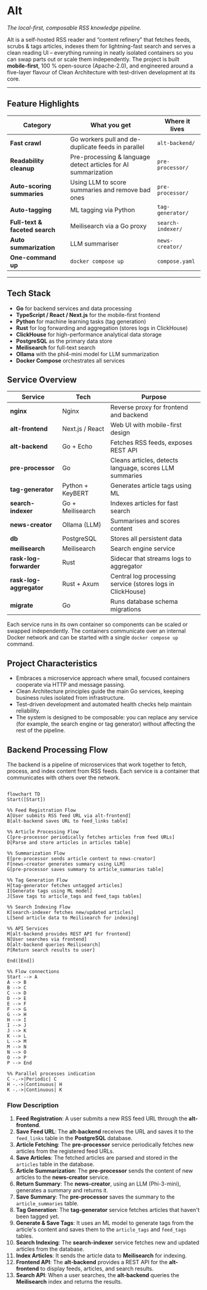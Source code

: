 # Alt

_The local-first, composable RSS knowledge pipeline._

Alt is a self-hosted RSS reader and “content refinery” that fetches feeds, scrubs & tags articles, indexes them for lightning-fast search and serves a clean reading UI – everything running in neatly isolated containers so you can swap parts out or scale them independently.
The project is built **mobile-first**, 100 % open-source (Apache-2.0), and engineered around a five-layer flavour of Clean Architecture with test-driven development at its core.

---

## Feature Highlights

| Category | What you get | Where it lives |
|----------|--------------|----------------|
| **Fast crawl** | Go workers pull and de-duplicate feeds in parallel | `alt-backend/` |
| **Readability cleanup** | Pre-processing & language detect articles for AI summarization | `pre-processor/` |
| **Auto-scoring summaries** | Using LLM to score summaries and remove bad ones | `pre-processor/` |
| **Auto-tagging** | ML tagging via Python | `tag-generator/` |
| **Full-text & faceted search** | Meilisearch via a Go proxy | `search-indexer/` |
| **Auto summarization** | LLM summariser | `news-creator/` |
| **One-command up** | `docker compose up` | `compose.yaml` |

---

## Tech Stack

- **Go** for backend services and data processing
- **TypeScript / React / Next.js** for the mobile-first frontend
- **Python** for machine learning tasks (tag generation)
- **Rust** for log forwarding and aggregation (stores logs in ClickHouse)
- **ClickHouse** for high-performance analytical data storage
- **PostgreSQL** as the primary data store
- **Meilisearch** for full-text search
- **Ollama** with the phi4-mini model for LLM summarization
- **Docker Compose** orchestrates all services

## Service Overview

| Service | Tech | Purpose |
|---------|------|---------|
| **nginx** | Nginx | Reverse proxy for frontend and backend |
| **alt-frontend** | Next.js / React | Web UI with mobile-first design |
| **alt-backend** | Go + Echo | Fetches RSS feeds, exposes REST API |
| **pre-processor** | Go | Cleans articles, detects language, scores LLM summaries |
| **tag-generator** | Python + KeyBERT | Generates article tags using ML |
| **search-indexer** | Go + Meilisearch | Indexes articles for fast search |
| **news-creator** | Ollama (LLM) | Summarises and scores content |
| **db** | PostgreSQL | Stores all persistent data |
| **meilisearch** | Meilisearch | Search engine service |
| **rask-log-forwarder** | Rust | Sidecar that streams logs to aggregator |
| **rask-log-aggregator** | Rust + Axum | Central log processing service (stores logs in ClickHouse) |
| **migrate** | Go | Runs database schema migrations |

Each service runs in its own container so components can be scaled or swapped independently. The containers communicate over an internal Docker network and can be started with a single `docker compose up` command.

## Project Characteristics

- Embraces a microservice approach where small, focused containers cooperate via HTTP and message passing.
- Clean Architecture principles guide the main Go services, keeping business rules isolated from infrastructure.
- Test-driven development and automated health checks help maintain reliability.
- The system is designed to be composable: you can replace any service (for example, the search engine or tag generator) without affecting the rest of the pipeline.

## Backend Processing Flow

The backend is a pipeline of microservices that work together to fetch, process, and index content from RSS feeds. Each service is a container that communicates with others over the network.

```mermaid

flowchart TD
Start([Start])

%% Feed Registration Flow
A[User submits RSS feed URL via alt-frontend]
B[alt-backend saves URL to feed_links table]

%% Article Processing Flow
C[pre-processor periodically fetches articles from feed URLs]
D[Parse and store articles in articles table]

%% Summarization Flow
E[pre-processor sends article content to news-creator]
F[news-creator generates summary using LLM]
G[pre-processor saves summary to article_summaries table]

%% Tag Generation Flow
H[tag-generator fetches untagged articles]
I[Generate tags using ML model]
J[Save tags to article_tags and feed_tags tables]

%% Search Indexing Flow
K[search-indexer fetches new/updated articles]
L[Send article data to Meilisearch for indexing]

%% API Services
M[alt-backend provides REST API for frontend]
N[User searches via frontend]
O[alt-backend queries Meilisearch]
P[Return search results to user]

End([End])

%% Flow connections
Start --> A
A --> B
B --> C
C --> D
D --> E
E --> F
F --> G
G --> H
H --> I
I --> J
J --> K
K --> L
L --> M
M --> N
N --> O
O --> P
P --> End

%% Parallel processes indication
C -.->|Periodic| C
H -.->|Continuous| H
K -.->|Continuous| K
```

### Flow Description

1.  **Feed Registration**: A user submits a new RSS feed URL through the **alt-frontend**.
2.  **Save Feed URL**: The **alt-backend** receives the URL and saves it to the `feed_links` table in the **PostgreSQL** database.
3.  **Article Fetching**: The **pre-processor** service periodically fetches new articles from the registered feed URLs.
4.  **Save Articles**: The fetched articles are parsed and stored in the `articles` table in the database.
5.  **Article Summarization**: The **pre-processor** sends the content of new articles to the **news-creator** service.
6.  **Return Summary**: The **news-creator**, using an LLM (Phi-3-mini), generates a summary and returns it.
7.  **Save Summary**: The **pre-processor** saves the summary to the `article_summaries` table.
8.  **Tag Generation**: The **tag-generator** service fetches articles that haven't been tagged yet.
9.  **Generate & Save Tags**: It uses an ML model to generate tags from the article's content and saves them to the `article_tags` and `feed_tags` tables.
10. **Search Indexing**: The **search-indexer** service fetches new and updated articles from the database.
11. **Index Articles**: It sends the article data to **Meilisearch** for indexing.
12. **Frontend API**: The **alt-backend** provides a REST API for the **alt-frontend** to display feeds, articles, and search results.
13. **Search API**: When a user searches, the **alt-backend** queries the **Meilisearch** index and returns the results.

